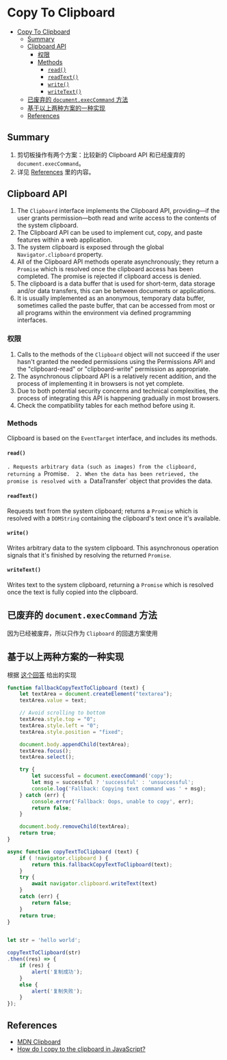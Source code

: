 # Copy To Clipboard


<!-- TOC -->

- [Copy To Clipboard](#copy-to-clipboard)
    - [Summary](#summary)
    - [Clipboard API](#clipboard-api)
        - [权限](#权限)
        - [Methods](#methods)
            - [`read()`](#read)
            - [`readText()`](#readtext)
            - [`write()`](#write)
            - [`writeText()`](#writetext)
    - [已废弃的 `document.execCommand` 方法](#已废弃的-documentexeccommand-方法)
    - [基于以上两种方案的一种实现](#基于以上两种方案的一种实现)
    - [References](#references)

<!-- /TOC -->


## Summary
1. 剪切板操作有两个方案：比较新的 Clipboard API 和已经废弃的 `document.execCommand`。
2. 详见 [References](#References) 里的内容。


## Clipboard API
1. The `Clipboard` interface implements the Clipboard API, providing—if the user grants permission—both read and write access to the contents of the system clipboard. 
2. The Clipboard API can be used to implement cut, copy, and paste features within a web application.
3. The system clipboard is exposed through the global `Navigator.clipboard` property.
4. All of the Clipboard API methods operate asynchronously; they return a `Promise` which is resolved once the clipboard access has been completed. The promise is rejected if clipboard access is denied.
5. The clipboard is a data buffer that is used for short-term, data storage and/or data transfers, this can be between documents or applications. 
6. It is usually implemented as an anonymous, temporary data buffer, sometimes called the paste buffer, that can be accessed from most or all programs within the environment via defined programming interfaces.

### 权限
1. Calls to the methods of the `Clipboard` object will not succeed if the user hasn't granted the needed permissions using the Permissions API and the "clipboard-read" or "clipboard-write" permission as appropriate.
2. The asynchronous clipboard API is a relatively recent addition, and the process of implementing it in browsers is not yet complete. 
3. Due to both potential security concerns and technical complexities, the process of integrating this API is happening gradually in most browsers.
4. Check the compatibility tables for each method before using it.

### Methods
Clipboard is based on the `EventTarget` interface, and includes its methods.

#### `read()`
`. Requests arbitrary data (such as images) from the clipboard, returning a `Promise`. 
2. When the data has been retrieved, the promise is resolved with a `DataTransfer` object that provides the data.

#### `readText()`
Requests text from the system clipboard; returns a `Promise` which is resolved with a `DOMString` containing the clipboard's text once it's available.

#### `write()`
Writes arbitrary data to the system clipboard. This asynchronous operation signals that it's finished by resolving the returned `Promise`.

#### `writeText()`
Writes text to the system clipboard, returning a `Promise` which is resolved once the text is fully copied into the clipboard.


## 已废弃的 `document.execCommand` 方法
因为已经被废弃，所以只作为 `Clipboard` 的回退方案使用


## 基于以上两种方案的一种实现
根据 [这个回答](https://stackoverflow.com/a/30810322) 给出的实现
```js
function fallbackCopyTextToClipboard (text) {
    let textArea = document.createElement("textarea");
    textArea.value = text;

    // Avoid scrolling to bottom
    textArea.style.top = "0";
    textArea.style.left = "0";
    textArea.style.position = "fixed";

    document.body.appendChild(textArea);
    textArea.focus();
    textArea.select();

    try {
        let successful = document.execCommand('copy');
        let msg = successful ? 'successful' : 'unsuccessful';
        console.log('Fallback: Copying text command was ' + msg);
    } catch (err) {
        console.error('Fallback: Oops, unable to copy', err);
        return false;
    }

    document.body.removeChild(textArea);
    return true;
}

async function copyTextToClipboard (text) {
    if ( !navigator.clipboard ) {
        return this.fallbackCopyTextToClipboard(text);
    }
    try {
        await navigator.clipboard.writeText(text)
    }
    catch (err) {
        return false;
    }
    return true;
}


let str = 'hello world';

copyTextToClipboard(str)
.then((res) => {
    if (res) {
        alert('复制成功');
    }
    else {
        alert('复制失败');
    }
});
```


## References
* [MDN Clipboard](https://developer.mozilla.org/en-US/docs/Web/API/Clipboard)
* [How do I copy to the clipboard in JavaScript?](https://stackoverflow.com/questions/400212/)
